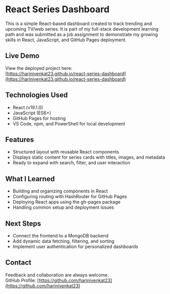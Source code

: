 # React Series Dashboard

This is a simple React-based dashboard created to track trending and upcoming TV/web series. It is part of my full-stack development learning path and was submitted as a job assignment to demonstrate my growing skills in React, JavaScript, and GitHub Pages deployment.

## Live Demo

View the deployed project here:  
[https://harinivenkat23.github.io/react-series-dashboard](https://harinivenkat23.github.io/react-series-dashboard)

## Technologies Used

- React (v19.1.0)
- JavaScript (ES6+)
- GitHub Pages for hosting
- VS Code, npm, and PowerShell for local development

## Features

- Structured layout with reusable React components
- Displays static content for series cards with titles, images, and metadata
- Ready to expand with search, filter, and user interaction

## What I Learned

- Building and organizing components in React
- Configuring routing with HashRouter for GitHub Pages
- Deploying React apps using the gh-pages package
- Handling common setup and deployment issues

## Next Steps

- Connect the frontend to a MongoDB backend
- Add dynamic data fetching, filtering, and sorting
- Implement user authentication for personalized dashboards

## Contact

Feedback and collaboration are always welcome.  
GitHub Profile: [https://github.com/harinivenkat23](https://github.com/harinivenkat23)
